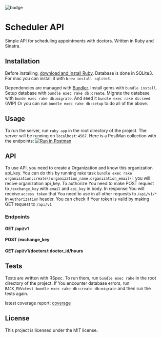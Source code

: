 ![badge](https://app.travis-ci.com/DominikAlberski/schedule_api.svg?branch=main)
# Scheduler API

Simple API for scheduling appointments with doctors. Written in Ruby and Sinatra.

## Installation

Before installing, [download and install Ruby](https://www.ruby-lang.org/en/documentation/installation/).
Database is done in SQLite3. For mac you can install it with `brew install sqlite3`.

Dependencies are managed with [Bundler](https://bundler.io/).
Install gems with `bundle install`.
Setup database with `bundle exec rake db:create`.
Migrate the database with `bunde exec rake db:migrate`.
And seed it `bundle exec rake db:seed` (WIP)
Or you can run `bundle exec rake db:setup` to do all of the above.

## Usage

To run the server, run `ruby app` in the root directory of the project.
The server will be running on `localhost:4567`.
Here is a PostMan collection with the endpoints: [![Run in Postman](https://run.pstmn.io/button.svg)](https://app.getpostman.com/run-collection/0b5b3b6b6b6b6b6b6b6b)

## API
To use API, you need to create a Organization and know this organization api_key.
You can do this by running rake task `bundle exec rake organization:create\[organization_name,organization_email\]` you will recive organization api_key.
To authorize You need to make POST request to `/exchange_key` with `email` and `api_key` in body.
In response You will receive `access_token` that You need to use in all other requests to `/api/v1/*` in `Authorization` header.
You can check if Your token is valid by making GET request to `/api/v1`

### Endpoints

#### GET /api/v1
#### POST /exchange_key
#### GET /api/v1/doctors/:doctor_id/hours

## Tests

Tests are written with RSpec. To run them, run `bundle exec rake` in the root directory of the project.
If You encounter database errors, run `RACK_ENV=test bundle exec rake db:create db:migrate` and then run the tests again.

latest coverage report:
[coverage](https://dominikalberski.github.io/schedule_api/#_AllFiles)

## License

This project is licensed under the MIT license.
